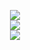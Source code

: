 <p align="center">

<a href="https://github.com/EXG1O">
<img src="https://readme-typing-svg.demolab.com?font=Roboto&weight=500&size=24&duration=2500&pause=1000&color=DD6387&center=true&vCenter=true&multiline=true&repeat=false&width=467&height=50&lines=EXG1O+%26+Python+Developer" />
</a>

<br/>

<a href="https://github.com/EXG1O">
<img src="https://github-readme-stats.vercel.app/api?username=exg1o&theme=dracula&show_icons=true" />
</a>

<br/>

<a href="https://github.com/EXG1O?tab=repositories">
<img src="https://github-readme-stats.vercel.app/api/top-langs/?username=exg1o&theme=dracula&card_width=467" />
</a>

</p>
